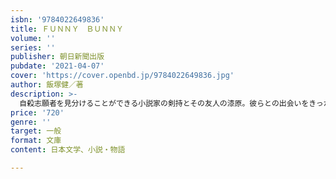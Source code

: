```yaml
---
isbn: '9784022649836'
title: ＦＵＮＮＹ　ＢＵＮＮＹ
volume: ''
series: ''
publisher: 朝日新聞出版
pubdate: '2021-04-07'
cover: 'https://cover.openbd.jp/9784022649836.jpg'
author: 飯塚健／著
description: >-
  自殺志願者を見分けることができる小説家の剣持とその友人の漆原。彼らとの出会いをきっかけに、自殺志願者が生きる希望を再び見いだしていく。山田孝之＆林遣都が激賞のドラマ「REPLAYDESTROY」スピンオフ小説の文庫化。
price: '720'
genre: ''
target: 一般
format: 文庫
content: 日本文学、小説・物語

---
```

